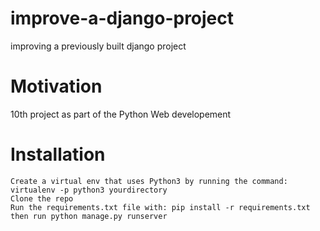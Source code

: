 # improve-a-django-project
improving a previously built django project

# Motivation
10th project as part of the Python Web developement

# Installation
```
Create a virtual env that uses Python3 by running the command: virtualenv -p python3 yourdirectory
Clone the repo
Run the requirements.txt file with: pip install -r requirements.txt
then run python manage.py runserver

```
